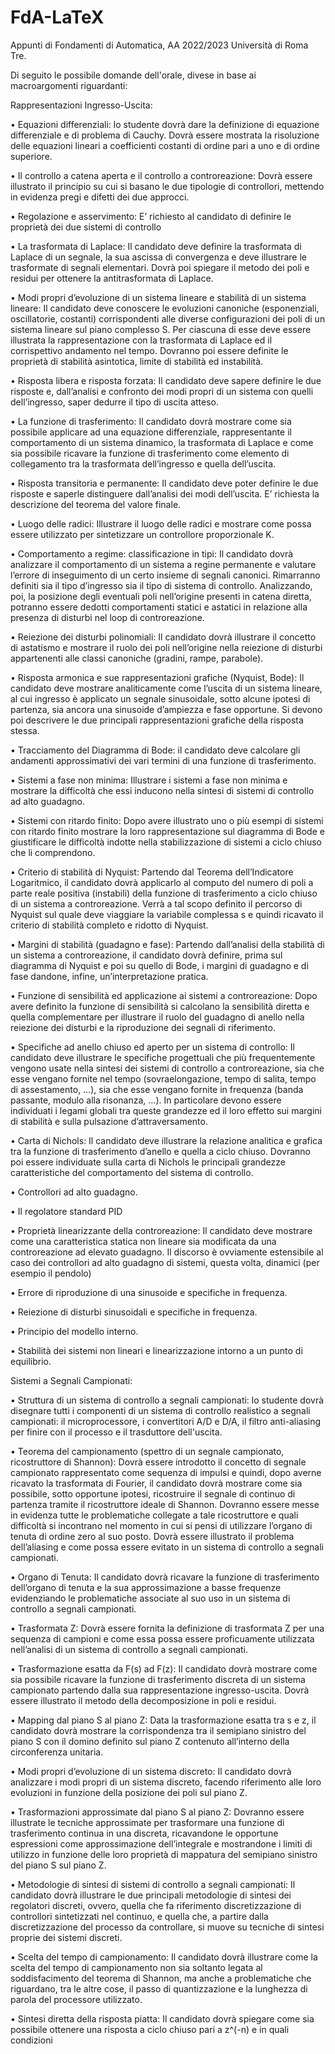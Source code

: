 # FdA-LaTeX

Appunti di Fondamenti di Automatica, AA 2022/2023
 Università di Roma Tre. 

Di seguito le possibile domande dell'orale, divese in base ai macroargomenti riguardanti: 

Rappresentazioni Ingresso-Uscita:

• Equazioni differenziali: lo studente dovrà dare la definizione di equazione differenziale e di problema di Cauchy. Dovrà essere mostrata la risoluzione delle equazioni lineari a coefficienti costanti di ordine pari a uno e di ordine superiore.

• Il controllo a catena aperta e il controllo a controreazione: Dovrà essere illustrato il principio su cui si basano  le due tipologie di controllori, mettendo in evidenza pregi e difetti dei due approcci.

• Regolazione e asservimento: E’ richiesto al candidato di definire le proprietà dei due sistemi di controllo

• La trasformata di Laplace: Il candidato deve definire la trasformata di Laplace di un segnale, la sua ascissa di convergenza e deve illustrare le trasformate di segnali elementari. Dovrà poi spiegare il metodo dei poli e residui per ottenere la antitrasformata di Laplace.

• Modi propri d’evoluzione di un sistema lineare e stabilità di un sistema lineare: Il candidato deve conoscere le evoluzioni canoniche (esponenziali, oscillatorie, costanti) corrispondenti alle diverse configurazioni dei poli di un sistema lineare sul piano complesso S. Per ciascuna di esse deve essere illustrata la rappresentazione con la trasformata di Laplace ed il corrispettivo andamento nel tempo. Dovranno poi essere definite le proprietà di stabilità asintotica, limite di stabilità ed instabilità.

• Risposta libera e risposta forzata: Il candidato deve sapere definire le due risposte e, dall’analisi e confronto dei modi propri di un sistema con quelli dell’ingresso, saper dedurre il tipo di uscita atteso.

• La funzione di trasferimento: Il candidato dovrà mostrare come sia possibile applicare ad una equazione differenziale, rappresentante il comportamento di un sistema dinamico, la trasformata di Laplace e come sia possibile ricavare la funzione di trasferimento come elemento di collegamento tra la trasformata dell’ingresso e quella dell’uscita.

• Risposta transitoria e permanente: Il candidato deve poter definire le due risposte e saperle distinguere dall’analisi dei modi dell’uscita. E’ richiesta la descrizione del teorema del valore finale.

• Luogo delle radici: Illustrare il luogo delle radici e mostrare come possa essere utilizzato per sintetizzare un controllore proporzionale K.

• Comportamento a regime: classificazione in tipi: Il candidato dovrà analizzare il comportamento di un sistema a regine permanente e valutare l’errore di inseguimento di un certo insieme di segnali canonici. Rimarranno definiti sia il tipo d’ingresso sia il tipo di sistema di controllo. Analizzando, poi, la posizione degli eventuali poli nell’origine presenti in catena diretta, potranno essere dedotti comportamenti statici e astatici in relazione alla presenza di disturbi nel loop di controreazione.

• Reiezione dei disturbi polinomiali: Il candidato dovrà illustrare il concetto di astatismo e mostrare il ruolo dei poli nell’origine nella reiezione di disturbi appartenenti alle classi canoniche (gradini, rampe, parabole).

• Risposta armonica e sue rappresentazioni grafiche (Nyquist, Bode): Il candidato deve mostrare analiticamente come l’uscita di un sistema lineare, al cui ingresso è applicato un segnale sinusoidale, sotto alcune ipotesi di partenza, sia ancora una sinusoide d’ampiezza e fase opportune. Si devono poi descrivere le due principali rappresentazioni grafiche della risposta stessa.

• Tracciamento del Diagramma di Bode: il candidato deve calcolare gli andamenti approssimativi dei vari termini di una funzione di trasferimento.

• Sistemi a fase non minima: Illustrare i sistemi a fase non minima e mostrare la difficoltà che essi inducono nella sintesi di sistemi di controllo ad alto guadagno.

• Sistemi con ritardo finito: Dopo avere illustrato uno o più esempi di sistemi con ritardo finito mostrare la loro rappresentazione sul diagramma di Bode e giustificare le difficoltà indotte nella stabilizzazione di sistemi a ciclo chiuso che li comprendono.

• Criterio di stabilità di Nyquist: Partendo dal Teorema dell’Indicatore Logaritmico, il candidato dovrà applicarlo al computo del numero di poli a parte reale positiva (instabili) della funzione di trasferimento a ciclo chiuso di un sistema a controreazione. Verrà a tal scopo definito il percorso di Nyquist sul quale deve viaggiare la variabile complessa s e quindi ricavato il criterio di stabilità completo e ridotto di Nyquist.

• Margini di stabilità (guadagno e fase): Partendo dall’analisi della stabilità di un sistema a controreazione, il candidato dovrà definire, prima sul diagramma di Nyquist e poi su quello di Bode, i margini di guadagno e di fase dandone, infine, un’interpretazione pratica.

• Funzione di sensibilità ed applicazione ai sistemi a controreazione: Dopo avere definito la funzione di sensibilità si calcolano la sensibilità diretta e quella complementare per illustrare il ruolo del guadagno di anello nella reiezione dei disturbi e la riproduzione dei segnali di riferimento.

• Specifiche ad anello chiuso ed aperto per un sistema di controllo: Il candidato deve illustrare le specifiche progettuali che più frequentemente vengono usate nella sintesi dei sistemi di controllo a controreazione, sia che esse vengano fornite nel tempo (sovraelongazione, tempo di salita, tempo di assestamento, …), sia che esse vengano fornite in frequenza (banda passante, modulo alla risonanza, …). In particolare devono essere individuati i legami globali tra queste grandezze ed il loro effetto sui margini di stabilità e sulla pulsazione d’attraversamento.

• Carta di Nichols: Il candidato deve illustrare la relazione analitica e grafica tra la funzione di trasferimento d’anello e quella a ciclo chiuso. Dovranno poi essere individuate sulla carta di Nichols le principali grandezze caratteristiche del comportamento del sistema di controllo.

• Controllori ad alto guadagno.

• Il regolatore standard PID

• Proprietà linearizzante della controreazione: Il candidato deve mostrare come una caratteristica statica non lineare sia modificata da una controreazione ad elevato guadagno. Il discorso è ovviamente estensibile al caso dei controllori ad alto guadagno di sistemi, questa volta, dinamici (per esempio il pendolo)

• Errore di riproduzione di una sinusoide e specifiche in frequenza.

• Reiezione di disturbi sinusoidali e specifiche in frequenza.

• Principio del modello interno.

• Stabilità dei sistemi non lineari e linearizzazione intorno a un punto di equilibrio.






Sistemi a Segnali Campionati:

• Struttura di un sistema di controllo a segnali campionati: lo studente dovrà disegnare tutti i componenti di un sistema di controllo realistico a segnali campionati: il microprocessore, i convertitori A/D e D/A, il filtro anti-aliasing per finire con il processo e il trasduttore dell'uscita.

• Teorema del campionamento (spettro di un segnale campionato, ricostruttore di Shannon): Dovrà essere introdotto il concetto di segnale campionato rappresentato come sequenza di impulsi e quindi, dopo averne ricavato la trasformata di Fourier, il candidato dovrà mostrare come sia possibile, sotto opportune ipotesi, ricostruire il segnale di continuo di partenza tramite il ricostruttore ideale di Shannon. Dovranno essere messe in evidenza tutte le problematiche collegate a tale ricostruttore e quali difficoltà si incontrano nel momento in cui si pensi di utilizzare l’organo di tenuta di ordine zero al suo posto. Dovrà essere illustrato il problema dell’aliasing e come possa essere evitato in un sistema di controllo a segnali campionati.

• Organo di Tenuta: Il candidato dovrà ricavare la funzione di trasferimento dell’organo di tenuta e la sua approssimazione a basse frequenze evidenziando le problematiche associate al suo uso in un sistema di controllo a segnali campionati.

• Trasformata Z: Dovrà essere fornita la definizione di trasformata Z per una sequenza di campioni e come essa possa essere proficuamente utilizzata nell’analisi di un sistema di controllo a segnali campionati.

• Trasformazione esatta da F(s) ad F(z): Il candidato dovrà mostrare come sia possibile ricavare la funzione di trasferimento discreta di un sistema campionato partendo dalla sua rappresentazione ingresso-uscita. Dovrà essere illustrato il metodo della decomposizione in poli e residui.

• Mapping dal piano S al piano Z: Data la trasformazione esatta tra s e z, il candidato dovrà mostrare la corrispondenza tra il semipiano sinistro del piano S con il domino definito sul piano Z contenuto all’interno della circonferenza unitaria.

• Modi propri d’evoluzione di un sistema discreto: Il candidato dovrà analizzare i modi propri di un sistema discreto, facendo riferimento alle loro evoluzioni in funzione della posizione dei poli sul piano Z.

• Trasformazioni approssimate dal piano S al piano Z: Dovranno essere illustrate le tecniche approssimate per trasformare una funzione di trasferimento continua in una discreta, ricavandone le opportune espressioni come approssimazione dell’integrale e mostrandone i limiti di utilizzo in funzione delle loro proprietà di mappatura del semipiano sinistro del piano S sul piano Z.

• Metodologie di sintesi di sistemi di controllo a segnali campionati: Il candidato dovrà illustrare le due principali metodologie  di sintesi dei regolatori discreti, ovvero, quella che fa riferimento discretizzazione di controllori sintetizzati nel continuo, e quella che, a partire dalla discretizzazione del processo da controllare, si muove su tecniche di sintesi  proprie dei sistemi discreti.

• Scelta del tempo di campionamento: Il candidato dovrà illustrare come la scelta del tempo di campionamento non sia soltanto legata al soddisfacimento del teorema di Shannon, ma anche a problematiche che riguardano, tra le altre cose, il passo di quantizzazione e la lunghezza di parola del processore utilizzato.

• Sintesi diretta della risposta piatta: Il candidato dovrà spiegare come sia possibile ottenere una risposta a ciclo chiuso pari a z^(-n) e in quali condizioni
